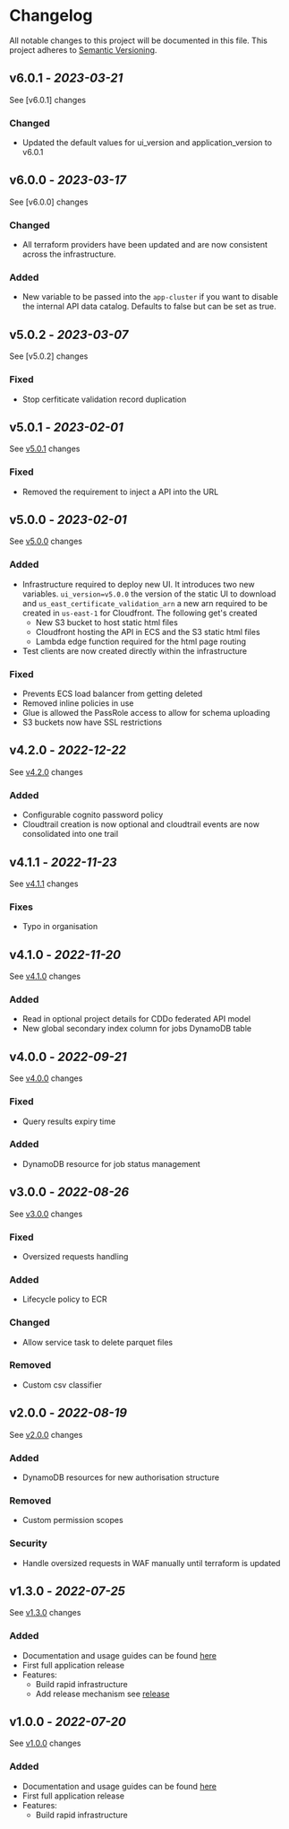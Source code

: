 # Changelog

All notable changes to this project will be documented in this file. This project adheres
to [Semantic Versioning](https://semver.org/spec/v2.0.0.html).

## v6.0.1 - _2023-03-21_

See [v6.0.1] changes

### Changed
- Updated the default values for ui_version and application_version to v6.0.1

## v6.0.0 - _2023-03-17_

See [v6.0.0] changes

### Changed
- All terraform providers have been updated and are now consistent across the infrastructure.

### Added
- New variable to be passed into the `app-cluster` if you want to disable the internal API data catalog. Defaults to false but can be set as true.

## v5.0.2 - _2023-03-07_
See [v5.0.2] changes

### Fixed
- Stop cerfiticate validation record duplication

## v5.0.1 - _2023-02-01_
See [v5.0.1] changes

### Fixed
- Removed the requirement to inject a API into the URL

## v5.0.0 - _2023-02-01_
See [v5.0.0] changes

### Added
- Infrastructure required to deploy new UI. It introduces two new variables. `ui_version=v5.0.0` the version of the static UI to download and `us_east_certificate_validation_arn` a new arn required to be created in `us-east-1` for Cloudfront. The following get's created
  - New S3 bucket to host static html files
  - Cloudfront hosting the API in ECS and the S3 static html files
  - Lambda edge function required for the html page routing
- Test clients are now created directly within the infrastructure

### Fixed
- Prevents ECS load balancer from getting deleted
- Removed inline policies in use
- Glue is allowed the PassRole access to allow for schema uploading
- S3 buckets now have SSL restrictions

## v4.2.0 - _2022-12-22_
See [v4.2.0] changes

### Added
- Configurable cognito password policy
- Cloudtrail creation is now optional and cloudtrail events are now consolidated into one trail

## v4.1.1 - _2022-11-23_
See [v4.1.1] changes

### Fixes
- Typo in organisation

## v4.1.0 - _2022-11-20_
See [v4.1.0] changes

### Added
- Read in optional project details for CDDo federated API model
- New global secondary index column for jobs DynamoDB table

## v4.0.0 - _2022-09-21_
See [v4.0.0] changes

### Fixed
- Query results expiry time

### Added
- DynamoDB resource for job status management

## v3.0.0 - _2022-08-26_

See [v3.0.0] changes

### Fixed
- Oversized requests handling

### Added
- Lifecycle policy to ECR

### Changed
- Allow service task to delete parquet files

### Removed
- Custom csv classifier

## v2.0.0 - _2022-08-19_

See [v2.0.0] changes

### Added
- DynamoDB resources for new authorisation structure

### Removed
- Custom permission scopes

### Security
- Handle oversized requests in WAF manually until terraform is updated

## v1.3.0 - _2022-07-25_

See [v1.3.0] changes

### Added
- Documentation and usage guides can be found [here](https://github.com/no10ds/rapid-infrastructure/tree/master/docs)
- First full application release
- Features:
  - Build rapid infrastructure
  - Add release mechanism see [release](https://github.com/no10ds/rapid-infrastructure/blob/main/docs/guides/contributing.md#releasing)

## v1.0.0 - _2022-07-20_

See [v1.0.0] changes

### Added
- Documentation and usage guides can be found [here](https://github.com/no10ds/rapid-infrastructure/tree/master/docs)
- First full application release
- Features:
  - Build rapid infrastructure


[v5.0.1]: https://github.com/no10ds/rapid-infrastructure/compare/v5.0.0...HEAD
[v5.0.0]: https://github.com/no10ds/rapid-infrastructure/compare/v4.2.0...v5.0.0
[v4.2.0]: https://github.com/no10ds/rapid-infrastructure/compare/v4.1.0...v4.2.0
[v4.1.1]: https://github.com/no10ds/rapid-infrastructure/compare/v4.1.0...v4.1.1
[v4.1.0]: https://github.com/no10ds/rapid-infrastructure/compare/v4.0.0...v4.1.0
[v4.0.0]: https://github.com/no10ds/rapid-infrastructure/compare/v3.0.0...v4.0.0
[v3.0.0]: https://github.com/no10ds/rapid-infrastructure/compare/v2.0.0...v3.0.0
[v2.0.0]: https://github.com/no10ds/rapid-infrastructure/compare/v1.3.0...v2.0.0
[v1.3.0]: https://github.com/no10ds/rapid-infrastructure/compare/v1.0.0...v1.3.0
[v1.0.0]: https://github.com/no10ds/rapid-infrastructure/compare/5298389...v1.0.0
